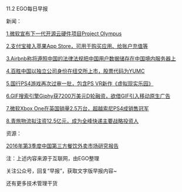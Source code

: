 11.2 EGO每日早报

新闻：

[1.微软宣布下一代开源云硬件项目Project Olympus](http://news.cnblogs.com/n/556231/)

[2.支付宝接入苹果App Store，可用于购买应用、给账户充值等](http://www.ifanr.com/app/740010)

[3.Airbnb称将遵照中国的法律法规把中国用户数据储存在中国境内服务器上](http://36kr.com/p/5055630.html?ktm_source=feed)

[4.百胜中国以独立公司身份在纽交所上市，股票代码为YUMC](http://sh.people.com.cn/n2/2016/1102/c366761-29242542.html)

[5.国行PS4游戏再次过审一批，包含PS VR新作《虚拟现实乐园》](http://www.techweb.com.cn/onlinegamenews/2016-11-01/2424707.shtml)

[6.GIF搜索引擎Giphy获7200万美元D轮融资，欲借GIF引入移动原生广告](http://36kr.com/p/5055608.html?ktm_source=feed)

[7.微软Xbox One在英国销量2.5万台，超越索尼PS4成销售冠军](http://www.cnbeta.com/articles/553981.htm)

[8.青旅物流拟注资12.5亿元，成为全峰快递主要战略投资人](http://www.iyiou.com/p/33950)

资源：

[2016年第3季度中国第三方餐饮外卖市场研究报告](http://www.bigdata-research.cn/content/201611/362.html)

注：上述内容来源于互联网，由EGO整理

关注公众号，回复“早报”，获取文字版早报内容~

还有更多技术管理干货
